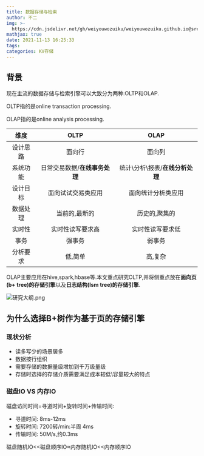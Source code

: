 ```yaml
---
title: 数据存储与检索
author: 不二
img: >-
  https://cdn.jsdelivr.net/gh/weiyouwozuiku/weiyouwozuiku.github.io@src/source/_posts/PageImg/KV存储/数据存储与检索.jpg
mathjax: true
date: 2021-11-13 16:25:33
tags:
categories: KV存储
---
```


## 背景

现在主流的数据存储与检索引擎可以大致分为两种:OLTP和OLAP.

OLTP指的是online transaction processing.

OLAP指的是online analysis processing.

|维度|OLTP|OLAP|
|:--:|:--:|:--:|
|设计思路|面向行|面向列|
|系统功能|日常交易数据/**在线事务处理**|统计\分析\报表/**在线分析处理**|
|设计目标|面向试试交易类应用|面向统计分析类应用|
|数据处理|当前的,最新的|历史的,聚集的|
|实时性|实时性读写要求高|实时性读写要求低|
|事务|强事务|弱事务|
|分析要求|低,简单|高,复杂|

OLAP主要应用在hive,spark,hbase等.本文重点研究OLTP,并将侧重点放在**面向页(b+ tree)的存储引擎**以及**日志结构(lsm tree)的存储引擎**.

![研究大纲.png](https://cdn.jsdelivr.net/gh/weiyouwozuiku/weiyouwozuiku.github.io@src/source/_posts/KV存储/数据存储与检索/研究大纲.png)

## 为什么选择B+树作为基于页的存储引擎

### 现状分析

- 读多写少的场景居多
- 数据按行组织
- 需要存储的数据量级增加到千万级量级
- 存储时选择的存储介质需要满足成本较低\容量较大的特点

### 磁盘IO VS 内存IO

磁盘访问时间=寻道时间+旋转时间+传输时间:

- 寻道时间: 8ms-12ms
- 旋转时间: 7200转/min:半周 4ms
- 传输时间: 50M/s,约0.3ms

磁盘随机IO<<磁盘顺序IO≈内存随机IO<<内存顺序IO